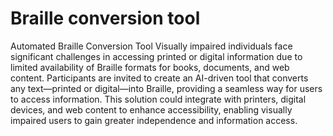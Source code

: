 # Braille conversion tool
 Automated Braille Conversion Tool  Visually impaired individuals face significant challenges in accessing printed or digital  information due to limited availability of Braille formats for books, documents, and web  content. Participants are invited to create an AI-driven tool that converts any text—printed or  digital—into Braille, providing a seamless way for users to access information. This solution  could integrate with printers, digital devices, and web content to enhance accessibility,  enabling visually impaired users to gain greater independence and information access.
